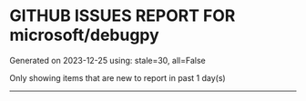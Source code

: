 
# GITHUB ISSUES REPORT FOR microsoft/debugpy


Generated on 2023-12-25 using: stale=30, all=False


Only showing items that are new to report in past 1 day(s)


---

